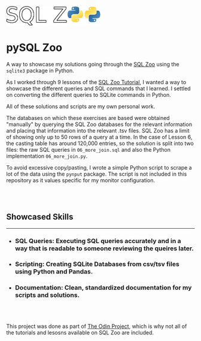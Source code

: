 <img src="Sql_zoo.png" width="50%" alt="SQL Zoo"/>

# pySQL Zoo
A way to showcase my solutions going through the [SQL Zoo](https://sqlzoo.net/wiki/SQL_Tutorial) using the <code>sqlite3</code> package in Python.

As I worked through 9 lessons of the [SQL Zoo Tutorial](https://sqlzoo.net/wiki/SQL_Tutorial), I wanted a way to showcase the different queries and SQL commands that I learned. I settled on converting the different queries to SQLite commands in Python.

All of these solutions and scripts are my own personal work.

The databases on which these exercises are based were obtained "manually" by querying the SQL Zoo databases for the relevant information and placing that information into the relevant .tsv files. SQL Zoo has a limit of showing only up to 50 rows of a query at a time. In the case of Lesson 6, the casting table has around 120,000 entries, so the solution is split into two files: the raw SQL queries in <code>06_more_join.sql</code> and also the Python implementation <code>06_more_join.py</code>.

To avoid excessive copy/pasting, I wrote a simple Python script to scrape a lot of the data using the <code>pynput</code> package. The script is not included in this repository as it values specific for my monitor configuration.

<br />
<br />

## Showcased Skills
___
- ### SQL Queries: Executing SQL queries accurately and in a way that is readable to someone reviewing the queires later.
- ### Scripting: Creating SQLite Databases from csv/tsv files using Python and Pandas.
- ### Documentation: Clean, standardized documentation for my scripts and solutions.


<br />
<br />

This project was done as part of [The Odin Project](https://www.TheOdinProject.com), which is why not all of the tutorials and lesosns available on SQL Zoo are included.